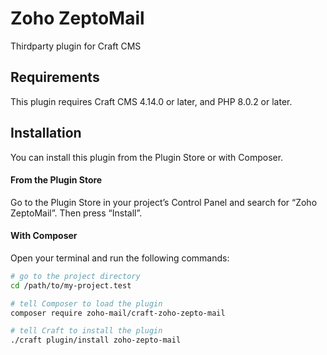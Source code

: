 # Zoho ZeptoMail

Thirdparty plugin for Craft CMS

## Requirements

This plugin requires Craft CMS 4.14.0 or later, and PHP 8.0.2 or later.

## Installation

You can install this plugin from the Plugin Store or with Composer.

#### From the Plugin Store

Go to the Plugin Store in your project’s Control Panel and search for “Zoho ZeptoMail”. Then press “Install”.

#### With Composer

Open your terminal and run the following commands:

```bash
# go to the project directory
cd /path/to/my-project.test

# tell Composer to load the plugin
composer require zoho-mail/craft-zoho-zepto-mail

# tell Craft to install the plugin
./craft plugin/install zoho-zepto-mail
```
